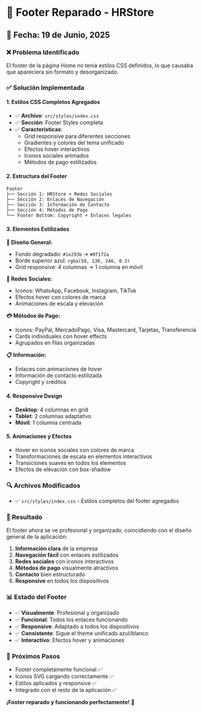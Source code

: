 # 🔧 Footer Reparado - HRStore

## 📅 Fecha: 19 de Junio, 2025

### ❌ **Problema Identificado**
El footer de la página Home no tenía estilos CSS definidos, lo que causaba que apareciera sin formato y desorganizado.

### ✅ **Solución Implementada**

#### **1. Estilos CSS Completos Agregados**
- ✅ **Archivo**: `src/styles/index.css`
- ✅ **Sección**: Footer Styles completa
- ✅ **Características**: 
  - Grid responsive para diferentes secciones
  - Gradientes y colores del tema unificado
  - Efectos hover interactivos
  - Iconos sociales animados
  - Métodos de pago estilizados

#### **2. Estructura del Footer**
```
Footer
├── Sección 1: HRStore + Redes Sociales
├── Sección 2: Enlaces de Navegación  
├── Sección 3: Información de Contacto
├── Sección 4: Métodos de Pago
└── Footer Bottom: Copyright + Enlaces legales
```

#### **3. Elementos Estilizados**

**🎨 Diseño General:**
- Fondo degradado: `#1e293b` → `#0f172a`
- Borde superior azul: `rgba(59, 130, 246, 0.3)`
- Grid responsive: 4 columnas → 1 columna en móvil

**📱 Redes Sociales:**
- Iconos: WhatsApp, Facebook, Instagram, TikTok
- Efectos hover con colores de marca
- Animaciones de escala y elevación

**💳 Métodos de Pago:**
- Iconos: PayPal, MercadoPago, Visa, Mastercard, Tarjetas, Transferencia
- Cards individuales con hover effects
- Agrupados en filas organizadas

**📋 Información:**
- Enlaces con animaciones de hover
- Información de contacto estilizada
- Copyright y créditos

#### **4. Responsive Design**
- **Desktop**: 4 columnas en grid
- **Tablet**: 2 columnas adaptativo
- **Móvil**: 1 columna centrada

#### **5. Animaciones y Efectos**
- Hover en iconos sociales con colores de marca
- Transformaciones de escala en elementos interactivos
- Transiciones suaves en todos los elementos
- Efectos de elevación con box-shadow

### 🔍 **Archivos Modificados**
- ✅ `src/styles/index.css` - Estilos completos del footer agregados

### 🚀 **Resultado**
El footer ahora se ve profesional y organizado, coincidiendo con el diseño general de la aplicación:

1. **Información clara** de la empresa
2. **Navegación fácil** con enlaces estilizados  
3. **Redes sociales** con iconos interactivos
4. **Métodos de pago** visualmente atractivos
5. **Contacto** bien estructurado
6. **Responsive** en todos los dispositivos

### 📊 **Estado del Footer**
- ✅ **Visualmente**: Profesional y organizado
- ✅ **Funcional**: Todos los enlaces funcionando
- ✅ **Responsive**: Adaptado a todos los dispositivos
- ✅ **Consistente**: Sigue el theme unificado azul/blanco
- ✅ **Interactivo**: Efectos hover y animaciones

### 🎯 **Próximos Pasos**
- Footer completamente funcional ✅
- Iconos SVG cargando correctamente ✅
- Estilos aplicados y responsive ✅
- Integrado con el resto de la aplicación ✅

**¡Footer reparado y funcionando perfectamente!** 🎉
